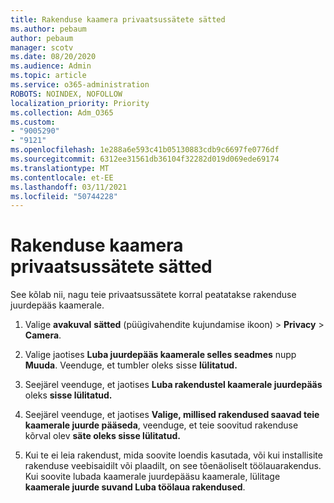 ```yaml
---
title: Rakenduse kaamera privaatsussätete sätted
ms.author: pebaum
author: pebaum
manager: scotv
ms.date: 08/20/2020
ms.audience: Admin
ms.topic: article
ms.service: o365-administration
ROBOTS: NOINDEX, NOFOLLOW
localization_priority: Priority
ms.collection: Adm_O365
ms.custom:
- "9005290"
- "9121"
ms.openlocfilehash: 1e288a6e593c41b05130883cdb9c6697fe0776df
ms.sourcegitcommit: 6312ee31561db36104f32282d019d069ede69174
ms.translationtype: MT
ms.contentlocale: et-EE
ms.lasthandoff: 03/11/2021
ms.locfileid: "50744228"
---
```

# <a name="camera-privacy-settings-for-desktop-apps"></a>Rakenduse kaamera privaatsussätete sätted

See kõlab nii, nagu teie privaatsussätete korral peatatakse rakenduse juurdepääs kaamerale.

1.  Valige **avakuval** **sätted** (püügivahendite kujundamise ikoon) > **Privacy**  >  **Camera**.

2.  Valige jaotises **Luba juurdepääs kaamerale selles seadmes** nupp **Muuda**. Veenduge, et tumbler oleks sisse **lülitatud.**

3.  Seejärel veenduge, et jaotises **Luba rakendustel kaamerale juurdepääs** oleks **sisse lülitatud.**

4.  Seejärel veenduge, et jaotises **Valige, millised rakendused saavad teie kaamerale juurde pääseda**, veenduge, et teie soovitud rakenduse kõrval olev **säte oleks sisse lülitatud.**

5.  Kui te ei leia rakendust, mida soovite loendis kasutada, või kui installisite rakenduse veebisaidilt või plaadilt, on see tõenäoliselt töölauarakendus. Kui soovite lubada kaamerale juurdepääsu kaamerale, lülitage **kaamerale juurde suvand Luba töölaua rakendused**.